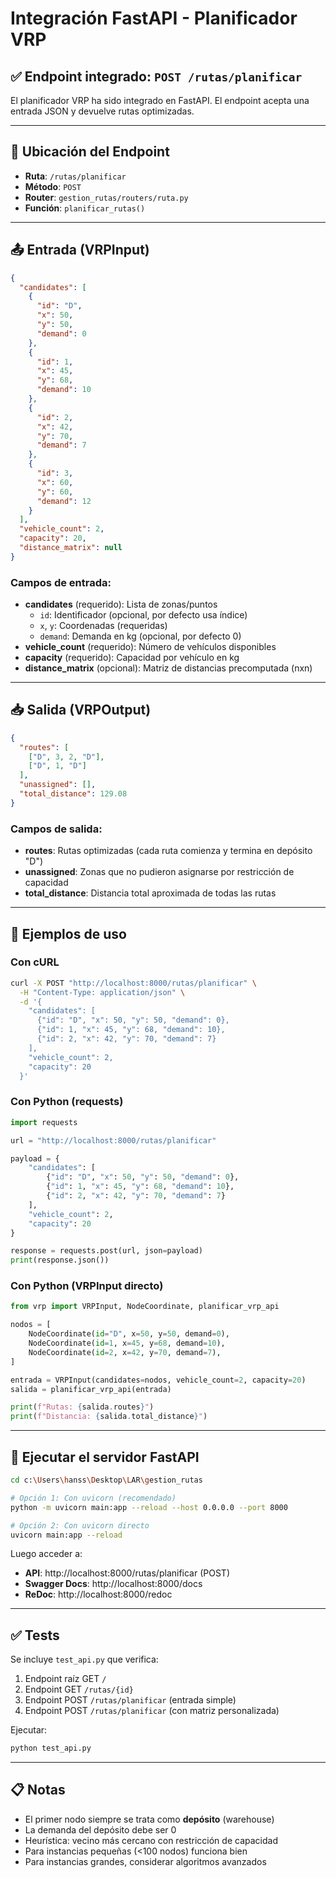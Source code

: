 # Integración FastAPI - Planificador VRP

## ✅ Endpoint integrado: `POST /rutas/planificar`

El planificador VRP ha sido integrado en FastAPI. El endpoint acepta una entrada JSON y devuelve rutas optimizadas.

---

## 📍 Ubicación del Endpoint

- **Ruta**: `/rutas/planificar`
- **Método**: `POST`
- **Router**: `gestion_rutas/routers/ruta.py`
- **Función**: `planificar_rutas()`

---

## 📤 Entrada (VRPInput)

```json
{
  "candidates": [
    {
      "id": "D",
      "x": 50,
      "y": 50,
      "demand": 0
    },
    {
      "id": 1,
      "x": 45,
      "y": 68,
      "demand": 10
    },
    {
      "id": 2,
      "x": 42,
      "y": 70,
      "demand": 7
    },
    {
      "id": 3,
      "x": 60,
      "y": 60,
      "demand": 12
    }
  ],
  "vehicle_count": 2,
  "capacity": 20,
  "distance_matrix": null
}
```

### Campos de entrada:
- **candidates** (requerido): Lista de zonas/puntos
  - `id`: Identificador (opcional, por defecto usa índice)
  - `x`, `y`: Coordenadas (requeridas)
  - `demand`: Demanda en kg (opcional, por defecto 0)
- **vehicle_count** (requerido): Número de vehículos disponibles
- **capacity** (requerido): Capacidad por vehículo en kg
- **distance_matrix** (opcional): Matriz de distancias precomputada (nxn)

---

## 📥 Salida (VRPOutput)

```json
{
  "routes": [
    ["D", 3, 2, "D"],
    ["D", 1, "D"]
  ],
  "unassigned": [],
  "total_distance": 129.08
}
```

### Campos de salida:
- **routes**: Rutas optimizadas (cada ruta comienza y termina en depósito "D")
- **unassigned**: Zonas que no pudieron asignarse por restricción de capacidad
- **total_distance**: Distancia total aproximada de todas las rutas

---

## 🧪 Ejemplos de uso

### Con cURL

```bash
curl -X POST "http://localhost:8000/rutas/planificar" \
  -H "Content-Type: application/json" \
  -d '{
    "candidates": [
      {"id": "D", "x": 50, "y": 50, "demand": 0},
      {"id": 1, "x": 45, "y": 68, "demand": 10},
      {"id": 2, "x": 42, "y": 70, "demand": 7}
    ],
    "vehicle_count": 2,
    "capacity": 20
  }'
```

### Con Python (requests)

```python
import requests

url = "http://localhost:8000/rutas/planificar"

payload = {
    "candidates": [
        {"id": "D", "x": 50, "y": 50, "demand": 0},
        {"id": 1, "x": 45, "y": 68, "demand": 10},
        {"id": 2, "x": 42, "y": 70, "demand": 7}
    ],
    "vehicle_count": 2,
    "capacity": 20
}

response = requests.post(url, json=payload)
print(response.json())
```

### Con Python (VRPInput directo)

```python
from vrp import VRPInput, NodeCoordinate, planificar_vrp_api

nodos = [
    NodeCoordinate(id="D", x=50, y=50, demand=0),
    NodeCoordinate(id=1, x=45, y=68, demand=10),
    NodeCoordinate(id=2, x=42, y=70, demand=7),
]

entrada = VRPInput(candidates=nodos, vehicle_count=2, capacity=20)
salida = planificar_vrp_api(entrada)

print(f"Rutas: {salida.routes}")
print(f"Distancia: {salida.total_distance}")
```

---

## 🚀 Ejecutar el servidor FastAPI

```bash
cd c:\Users\hanss\Desktop\LAR\gestion_rutas

# Opción 1: Con uvicorn (recomendado)
python -m uvicorn main:app --reload --host 0.0.0.0 --port 8000

# Opción 2: Con uvicorn directo
uvicorn main:app --reload
```

Luego acceder a:
- **API**: http://localhost:8000/rutas/planificar (POST)
- **Swagger Docs**: http://localhost:8000/docs
- **ReDoc**: http://localhost:8000/redoc

---

## ✅ Tests

Se incluye `test_api.py` que verifica:
1. Endpoint raíz GET `/`
2. Endpoint GET `/rutas/{id}`
3. Endpoint POST `/rutas/planificar` (entrada simple)
4. Endpoint POST `/rutas/planificar` (con matriz personalizada)

Ejecutar:
```bash
python test_api.py
```

---

## 📋 Notas

- El primer nodo siempre se trata como **depósito** (warehouse)
- La demanda del depósito debe ser 0
- Heurística: vecino más cercano con restricción de capacidad
- Para instancias pequeñas (<100 nodos) funciona bien
- Para instancias grandes, considerar algoritmos avanzados
